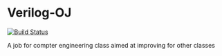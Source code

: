 # Verilog-OJ
[![Build Status](https://travis-ci.org/lluckydog/Verilog-OJ.svg?branch=master)](https://travis-ci.org/Nic30/pyDigitalWaveTools)

A job for compter engineering class aimed at improving for other classes
